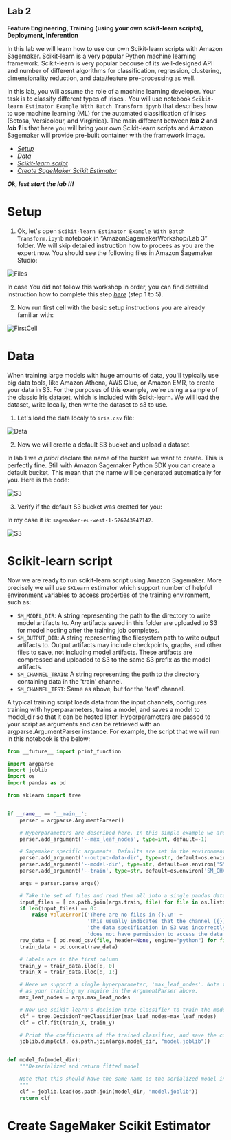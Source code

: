 
## Lab 2

**Feature Engineering, Training (using your own scikit-learn scripts), Deployment, Inferention**

In this lab we will learn how to use our own Scikit-learn scripts with Amazon Sagemaker. Scikit-learn is a very popular Python machine learning framework. Scikit-learn is very popular becouse of its well-designed API and number of different algorithms for classification, regression, clustering, dimensionality reduction, and data/feature pre-processing as well.

In this lab, you will assume the role of a machine learning developer. Your task is to classify different types of irises . You will use notebook `Scikit-learn Estimator Example With Batch Transform.ipynb` that describes how to use machine learning (ML) for the automated classification of irises (Setosa, Versicolour, and Virginica). The main different between ***lab 2*** and ***lab 1*** is that here you will bring your own Scikit-learn scripts and Amazon Sagemaker will provide pre-built container with the framework image.

- [_Setup_](https://github.com/pawelmoniewski/AmazonSagemakerWorkshop/blob/main/Lab%202/README.md#setup)
- [_Data_](https://github.com/pawelmoniewski/AmazonSagemakerWorkshop/blob/main/Lab%202/README.md#data)
- [_Scikit-learn script_](https://github.com/pawelmoniewski/AmazonSagemakerWorkshop/blob/main/Lab%202/README.md#scikit-learn-script)
- [_Create SageMaker Scikit Estimator_](https://github.com/pawelmoniewski/AmazonSagemakerWorkshop/blob/main/Lab%202/README.md#create-sagemaker-scikit-estimator) 


***Ok, lest start the lab !!!***

# Setup

1. Ok, let's open `Scikit-learn Estimator Example With Batch Transform.ipynb` notebook in “AmazonSagemakerWorkshop/Lab 3” folder. We will skip detailed instruction how to procees as you are the expert now. You should see the following files in Amazon Sagemaker Studio:  
  
  
![Files](https://user-images.githubusercontent.com/36265995/103879078-a61c5f00-50d7-11eb-9ccd-2aeb6c607221.png)
  
  
In case You did not follow this workshop in order, you can find detailed instruction how to complete this step [_here_](https://github.com/pawelmoniewski/AmazonSagemakerWorkshop/blob/main/Lab%201/README.md#data-preparation) (step 1 to 5).
  
  
2. Now run first cell with the basic setup instructions you are already familiar with:
  
  
  ![FirstCell](https://user-images.githubusercontent.com/36265995/103879971-cf89ba80-50d8-11eb-916b-43e57c9bb3e8.png)
  
  
# Data

When training large models with huge amounts of data, you'll typically use big data tools, like Amazon Athena, AWS Glue, or Amazon EMR, to create your data in S3. For the purposes of this example, we're using a sample of the classic [Iris dataset](https://en.wikipedia.org/wiki/Iris_flower_data_set), which is included with Scikit-learn. We will load the dataset, write locally, then write the dataset to s3 to use.

1. Let's load the data localy to `iris.csv` file:
  
  
  ![Data](https://user-images.githubusercontent.com/36265995/103880681-c0efd300-50d9-11eb-9924-f9b7ed08ec8f.png)
  
  
2. Now we will create a default S3 bucket and upload a dataset.

In lab 1 we _a priori_ declare the name of the bucket we want to create. This is perfectly fine. Still with Amazon Sagemaker Python SDK you can create a default bucket. This mean that the name will be generated automatically for you. Here is the code:
  
  
  ![S3](https://user-images.githubusercontent.com/36265995/103881447-bd108080-50da-11eb-8009-6e240446314b.png)
  
  
3. Verify if the default S3 bucket was created for you:

In my case it is: `sagemaker-eu-west-1-526743947142`.  
  
  ![S3](https://user-images.githubusercontent.com/36265995/103882149-ad456c00-50db-11eb-9136-349894df0a4b.png)
  
  
  
# Scikit-learn script

Now we are ready to run scikit-learn script using Amazon Sagemaker. More precisely we will use `SKLearn` estimator which support number of helpful environment variables to access properties of the training environment, such as:

- `SM_MODEL_DIR`: A string representing the path to the directory to write model artifacts to. Any artifacts saved in this folder are uploaded to S3 for model hosting after the training job completes.
- `SM_OUTPUT_DIR`: A string representing the filesystem path to write output artifacts to. Output artifacts may include checkpoints, graphs, and other files to save, not including model artifacts. These artifacts are compressed and uploaded to S3 to the same S3 prefix as the model artifacts.
- `SM_CHANNEL_TRAIN`: A string representing the path to the directory containing data in the 'train' channel.
- `SM_CHANNEL_TEST`: Same as above, but for the 'test' channel.

A typical training script loads data from the input channels, configures training with hyperparameters, trains a model, and saves a model to model_dir so that it can be hosted later. Hyperparameters are passed to your script as arguments and can be retrieved with an argparse.ArgumentParser instance. For example, the script that we will run in this notebook is the below:

```python
from __future__ import print_function

import argparse
import joblib
import os
import pandas as pd

from sklearn import tree


if __name__ == '__main__':
    parser = argparse.ArgumentParser()

    # Hyperparameters are described here. In this simple example we are just including one hyperparameter.
    parser.add_argument('--max_leaf_nodes', type=int, default=-1)

    # Sagemaker specific arguments. Defaults are set in the environment variables.
    parser.add_argument('--output-data-dir', type=str, default=os.environ['SM_OUTPUT_DATA_DIR'])
    parser.add_argument('--model-dir', type=str, default=os.environ['SM_MODEL_DIR'])
    parser.add_argument('--train', type=str, default=os.environ['SM_CHANNEL_TRAIN'])

    args = parser.parse_args()

    # Take the set of files and read them all into a single pandas dataframe
    input_files = [ os.path.join(args.train, file) for file in os.listdir(args.train) ]
    if len(input_files) == 0:
        raise ValueError(('There are no files in {}.\n' +
                          'This usually indicates that the channel ({}) was incorrectly specified,\n' +
                          'the data specification in S3 was incorrectly specified or the role specified\n' +
                          'does not have permission to access the data.').format(args.train, "train"))
    raw_data = [ pd.read_csv(file, header=None, engine="python") for file in input_files ]
    train_data = pd.concat(raw_data)

    # labels are in the first column
    train_y = train_data.iloc[:, 0]
    train_X = train_data.iloc[:, 1:]

    # Here we support a single hyperparameter, 'max_leaf_nodes'. Note that you can add as many
    # as your training my require in the ArgumentParser above.
    max_leaf_nodes = args.max_leaf_nodes

    # Now use scikit-learn's decision tree classifier to train the model.
    clf = tree.DecisionTreeClassifier(max_leaf_nodes=max_leaf_nodes)
    clf = clf.fit(train_X, train_y)

    # Print the coefficients of the trained classifier, and save the coefficients
    joblib.dump(clf, os.path.join(args.model_dir, "model.joblib"))


def model_fn(model_dir):
    """Deserialized and return fitted model

    Note that this should have the same name as the serialized model in the main method
    """
    clf = joblib.load(os.path.join(model_dir, "model.joblib"))
    return clf
```

# Create SageMaker Scikit Estimator
